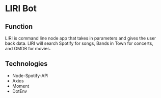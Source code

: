 # LIRI Bot

## Function
LIRI is command line node app that takes in parameters and gives the user back data. LIRI will search Spotify for songs, Bands in Town for concerts, and OMDB for movies.


## Technologies
* Node-Spotify-API
* Axios
* Moment
* DotEnv 